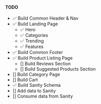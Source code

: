 #### TODO

- ✅ Build Common Header & Nav
- ✅ Build Landing Page
  - ✅ Hero
  - ✅ Categories
  - ✅ Trending
  - ✅ Features
- ✅ Build Common Footer
- ✅ Build Product Listing Page
  - [] Build Reviews Section
  - [] Build Suggested Products Section
- [] Build Category Page
- [] Build Cart
- ✅ Build Sanity Schema
- [] Add data to Sanity
- [] Consume data from Sanity
